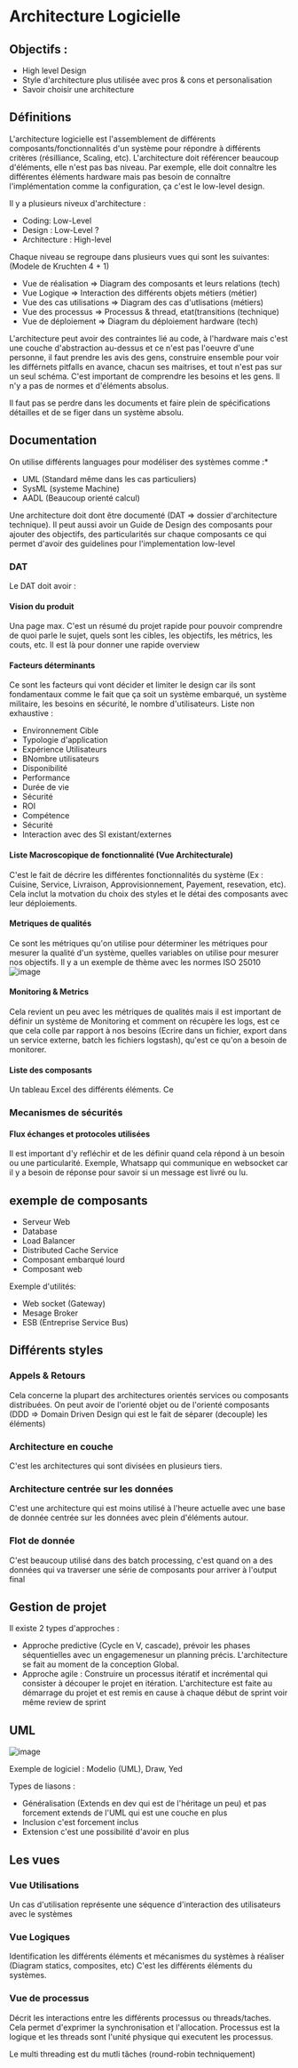 # Architecture Logicielle

## Objectifs :
* High level Design
* Style d'architecture plus utilisée avec pros & cons et personalisation
* Savoir choisir une architecture

## Définitions 

L'architecture logicielle est l'assemblement de différents composants/fonctionnalités d'un système pour répondre à différents critères (résilliance, Scaling, etc). L'architecture doit référencer beaucoup d'éléments, elle n'est pas bas niveau. Par exemple, elle doit connaître les différentes éléments hardware mais pas besoin de connaître l'implémentation comme la configuration, ça c'est le low-level design.

Il y a plusieurs niveux d'architecture :

* Coding: Low-Level
* Design : Low-Level ?
* Architecture : High-level

Chaque niveau se regroupe dans plusieurs vues qui sont les suivantes:(Modele de Kruchten  4 + 1) 

* Vue de réalisation => Diagram des composants et leurs relations (tech)
* Vue Logique => Interaction des différents objets métiers (métier)
* Vue des cas utilisations => Diagram des cas d'utlisations (métiers)
* Vue des processus => Processus & thread, etat(transitions (technique)
* Vue de déploiement => Diagram du déploiement hardware (tech)


L'architecture peut avoir des contraintes lié au code, à l'hardware mais c'est une couche d'abstraction au-dessus et ce n'est pas l'oeuvre d'une personne, il faut prendre les avis des gens, construire ensemble pour voir  les différnets pitfalls en avance, chacun ses maitrises, et tout n'est pas sur un seul schéma. C'est important de comprendre les besoins et les gens. Il n'y a pas de normes et d'éléments absolus.

Il faut pas se perdre dans les documents et faire plein de spécifications détailles et de se figer dans un système absolu.


## Documentation
On utilise différents languages pour modéliser des systèmes comme :*
* UML (Standard même dans les cas particuliers)
* SysML (systeme Machine)
* AADL (Beaucoup orienté calcul)

Une architecture doit dont être documenté (DAT => dossier d'architecture technique). Il peut aussi avoir un Guide de Design des composants pour ajouter des objectifs, des particularités sur chaque composants ce qui permet d'avoir des guidelines pour l'implementation low-level

### DAT
Le DAT doit avoir :

#### Vision du produit
Una page max. C'est un résumé du projet rapide pour pouvoir comprendre de quoi parle le sujet, quels sont les cibles, les objectifs, les métrics, les couts, etc. Il est là pour donner une rapide overview

#### Facteurs déterminants
Ce sont les facteurs qui vont décider et limiter le design car ils sont fondamentaux comme le fait que ça soit un système embarqué, un système militaire, les besoins en sécurité, le nombre d'utilisateurs. Liste non exhaustive :

* Environnement Cible
* Typologie d'application
* Expérience Utilisateurs 
* BNombre utilisateurs
* Disponibilité
* Performance
* Durée de vie
* Sécurité
* ROI
* Compétence
* Sécurité
* Interaction avec des SI existant/externes

#### Liste Macroscopique de fonctionnalité (Vue Architecturale)

C'est le fait de décrire les différentes fonctionnalités du système (Ex : Cuisine, Service, Livraison, Approvisionnement, Payement, resevation, etc). Cela inclut la motvation du choix des styles et le détai des composants avec leur déploiements.

#### Metriques de qualités

Ce sont les métriques qu'on utilise pour déterminer les métriques pour mesurer la qualité d'un système, quelles variables on utilise pour mesurer nos objectifs. Il y a un exemple de thème avec les normes ISO 25010
![image](https://user-images.githubusercontent.com/58773222/191449262-7891f6fe-e614-4a31-86d3-5015a92b551c.png)

#### Monitoring & Metrics

Cela revient un peu avec les métriques de qualités mais il est important de définir un système de Monitoring et comment on récupère les logs, est ce que cela colle par rapport à nos besoins (Ecrire dans un fichier, export dans un service externe, batch les fichiers logstash), qu'est ce qu'on a besoin de monitorer.

#### Liste des composants
Un tableau Excel des différents éléments. Ce

### Mecanismes de sécurités


#### Flux échanges et protocoles utilisées
Il est important d'y refléchir et de les définir quand cela répond à un besoin ou une particularité. Exemple, Whatsapp qui communique en websocket car il y a besoin de réponse pour savoir si un message est livré ou lu.


## exemple de composants
* Serveur Web
* Database
* Load Balancer
* Distributed Cache Service
* Composant embarqué lourd
* Composant web

Exemple d'utilités: 
* Web socket (Gateway)
* Mesage Broker
* ESB (Entreprise Service Bus)

## Différents styles

### Appels & Retours
Cela concerne la plupart des architectures orientés services ou composants distribuées. On peut avoir de l'orienté objet ou de l'orienté composants (DDD => Domain Driven Design qui est le fait de séparer (decouple) les éléments)

### Architecture en couche
C'est les architectures qui sont divisées en plusieurs tiers.

### Architecture centrée sur les données
C'est une architecture qui est moins utilisé à l'heure actuelle avec une base de donnée centrée sur les données avec plein d'éléments autour.

### Flot de donnée
C'est beaucoup utilisé dans des batch processing, c'est quand on a des données qui va traverser une série de composants pour arriver à l'output final

## Gestion de projet

Il existe 2 types d'approches :
* Approche predictive (Cycle en V, cascade), prévoir les phases séquentielles avec un engagemenesur un planning précis. L'architecture se fait au moment de la conception Global.
* Approche agile : Construire un processus itératif et incrémental qui consister à découper le projet en itération. L'architecture est faite au démarrage du projet et est remis en cause à chaque début de sprint voir même review de sprint 

## UML
![image](https://user-images.githubusercontent.com/58773222/191460878-8279d849-1811-4f0c-955c-dcc7e67c81f0.png)

Exemple de logiciel : Modelio (UML), Draw, Yed

Types de liasons :
* Généralisation (Extends en dev qui est de l'héritage un peu) et pas forcement extends de l'UML qui est une couche en plus
* Inclusion c'est forcement inclus
* Extension c'est une possibilité d'avoir en plus


## Les vues

### Vue Utilisations
Un cas d'utilisation représente une séquence d'interaction des utilisateurs avec le systèmes

### Vue Logiques
Identification les différents éléments et mécanismes du systèmes à réaliser (Diagram statics, composites, etc) C'est les différents éléments du systèmes.

### Vue de processus
Décrit les interactions entre les différents processus ou threads/taches. Cela permet d'exprimer la synchronisation et l'allocation. Processus est la logique et les threads sont l'unité physique qui executent les processus.

Le multi threading est du mutli tâches (round-robin techniquement)
